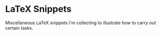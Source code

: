 
# LaTeX Snippets #

Miscellaneous LaTeX snippets I'm collecting to illustrate how to carry out certain tasks.